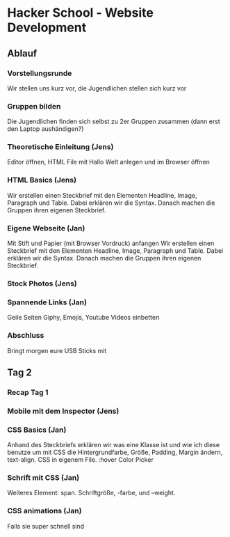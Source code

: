 # Hacker School - Website Development 

## Ablauf

### Vorstellungsrunde
Wir stellen uns kurz vor, die Jugendlichen stellen sich kurz vor

### Gruppen bilden
Die Jugendlichen finden sich selbst zu 2er Gruppen zusammen (dann erst den Laptop aushändigen?)

### Theoretische Einleitung (Jens)
Editor öffnen, HTML File mit Hallo Welt anlegen und im Browser öffnen

### HTML Basics (Jens)
Wir erstellen einen Steckbrief mit den Elementen Headline, Image, Paragraph und Table. Dabei erklären wir die Syntax. Danach machen die Gruppen ihren eigenen Steckbrief.

### Eigene Webseite (Jan)
Mit Stift und Papier (mit Browser Vordruck) anfangen
Wir erstellen einen Steckbrief mit den Elementen Headline, Image, Paragraph und Table. Dabei erklären wir die Syntax. Danach machen die Gruppen ihren eigenen Steckbrief.

### Stock Photos (Jens)

### Spannende Links (Jan)
Geile Seiten
Giphy, Emojis, Youtube Videos einbetten 

### Abschluss
Bringt morgen eure USB Sticks mit

## Tag 2

### Recap Tag 1

### Mobile mit dem Inspector (Jens)

### CSS Basics (Jan)
Anhand des Steckbriefs erklären wir was eine Klasse ist und wie ich diese benutze um mit CSS die Hintergrundfarbe, Größe, Padding, Margin ändern, text-align. CSS in eigenem File.
:hover
Color Picker

### Schrift mit CSS (Jan)
Weiteres Element: span. Schriftgröße, -farbe, und –weight.

### CSS animations (Jan)
Falls sie super schnell sind
